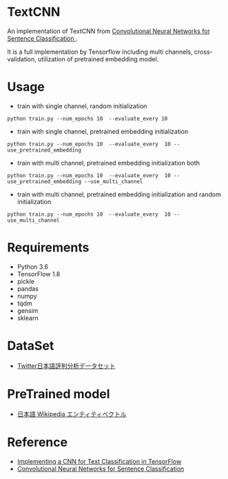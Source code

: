 # TextCNN
An implementation of TextCNN from [Convolutional Neural Networks for Sentence Classification ](https://arxiv.org/abs/1408.5882).

It is a full implementation by Tensorflow including multi channels, cross-validation, utilization of pretrained embedding model.

# Usage

- train with single channel, random initialization
```
python train.py --num_epochs 10  --evaluate_every 10
```

- train with single channel, pretrained embedding initialization
```
python train.py --num_epochs 10  --evaluate_every  10 --use_pretrained_embedding
```

- train with multi channel, pretrained embedding initialization both
```
python train.py --num_epochs 10  --evaluate_every  10 --use_pretrained_embedding --use_multi_channel
```

- train with multi channel, pretrained embedding initialization and random initialization
```
python train.py --num_epochs 10  --evaluate_every  10 --use_multi_channel
```

# Requirements
- Python 3.6
- TensorFlow 1.8
- pickle
- pandas
- numpy
- tqdm
- gensim
- sklearn

# DataSet
- [Twitter日本語評判分析データセット](http://bigdata.naist.jp/~ysuzuki/data/twitter/)

# PreTrained model

- [日本語 Wikipedia エンティティベクトル](http://www.cl.ecei.tohoku.ac.jp/~m-suzuki/jawiki_vector/)

# Reference
- [Implementing a CNN for Text Classification in TensorFlow](http://www.wildml.com/2015/12/implementing-a-cnn-for-text-classification-in-tensorflow/)
- [Convolutional Neural Networks for Sentence Classification ](https://arxiv.org/abs/1408.5882)

